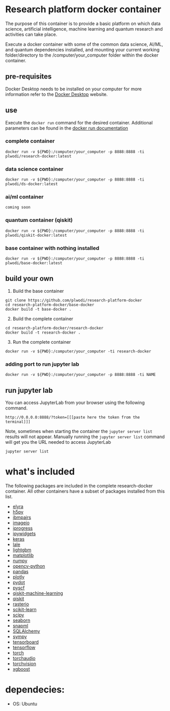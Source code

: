 # Research platform docker container

The purpose of this container is to provide a basic platform on which data science, artificial intelligence, machine learning and quantum research and activities can take place.

Execute a docker container with some of the common data science, AI/ML, and quantum dependencies installed, and mounting your current working folder/directory to the /computer/your_computer folder within the docker container.

## pre-requisites

Docker Desktop needs to be installed on your computer for more information refer to the [Docker Desktop](https://www.docker.com/products/docker-desktop) website.

## use

Execute the `docker run` command for the desired container.  Additional parameters can be found in the [docker run documentation](https://docs.docker.com/engine/reference/run/)

### complete container
```
docker run -v ${PWD}:/computer/your_computer -p 8888:8888 -ti plwodi/research-docker:latest
```

### data science container
```
docker run -v ${PWD}:/computer/your_computer -p 8888:8888 -ti plwodi/ds-docker:latest
```

### ai/ml container
```
coming soon
```

### quantum container (qiskit)
```
docker run -v ${PWD}:/computer/your_computer -p 8888:8888 -ti plwodi/qiskit-docker:latest
```

### base container with nothing installed
```
docker run -v ${PWD}:/computer/your_computer -p 8888:8888 -ti plwodi/base-docker:latest
```

## build your own

1. Build the base container
```
git clone https://github.com/plwodi/research-platform-docker
cd research-platform-docker/base-docker
docker build -t base-docker .
```

2. Build the complete container
```
cd research-platform-docker/research-docker
docker build -t research-docker .
```

3. Run the complete container
```
docker run -v ${PWD}:/computer/your_computer -ti research-docker
```

### adding port to run jupyter lab

```
docker run -v ${PWD}:/computer/your_computer -p 8888:8888 -ti NAME
```

## run jupyter lab

You can access JupyterLab from your browser using the following command.
```
http://0.0.0.0:8888/?token=[[[paste here the token from the terminal]]]
```

Note, sometimes when starting the container the `jupyter server list` results will not appear.  Manually running the `jupyter server list` command will get you the URL needed to access JupyterLab
```
jupyter server list
```

# what's included

The following packages are included in the complete research-docker container.  All other containers have a subset of packages installed from this list.

- [elyra](https://github.com/elyra-ai/elyra)
- [h5py](https://www.h5py.org)
- [ibmpairs](https://github.com/ibm/ibmpairs)
- [imageio](https://pypi.org/project/imageio/)
- [iprogress](https://pypi.org/project/IProgress/)
- [ipywidgets](https://ipywidgets.readthedocs.io/en/latest/)
- [keras](https://keras.io)
- [lale](https://github.com/IBM/lale)
- [lightgbm](https://lightgbm.readthedocs.io/en/latest/Python-Intro.html)
- [matplotlib](https://matplotlib.org)
- [numpy](https://numpy.org)
- [opencv-python](https://pypi.org/project/opencv-python/)
- [pandas](https://pandas.pydata.org)
- [plotly](https://plotly.com/python/)
- [pydot](https://pypi.org/project/pydot/)
- [pyscf](https://pyscf.org)
- [qiskit-machine-learning](https://github.com/Qiskit/qiskit-machine-learning)
- [qiskit](https://qiskit.org/documentation/getting_started.html)
- [rasterio](https://rasterio.readthedocs.io/en/latest/)
- [scikit-learn](https://scikit-learn.org/stable/)
- [scipy](https://www.scipy.org)
- [seaborn](https://seaborn.pydata.org)
- [snapml](https://pypi.org/project/snapml/)
- [SQLAlchemy](https://www.sqlalchemy.org)
- [sympy](https://www.sympy.org/en/index.html)
- [tensorboard](https://www.tensorflow.org/tensorboard/get_started)
- [tensorflow](https://www.tensorflow.org/learn)
- [torch](https://pytorch.org)
- [torchaudio](https://pypi.org/project/torchaudio/)
- [torchvision](https://pypi.org/project/torchvision/)
- [xgboost](https://xgboost.readthedocs.io/en/latest/)

# dependecies:
- OS: Ubuntu

